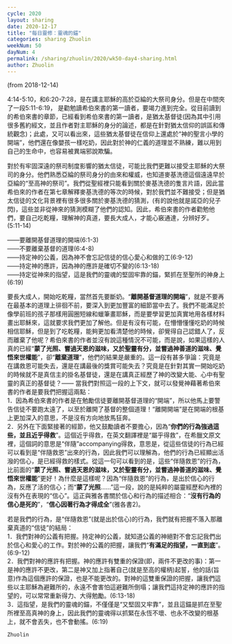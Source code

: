```yaml
---
cycle: 2020
layout: sharing
date: 2020-12-17
title: "每日靈修：靈魂的錨"
categories: sharing Zhuolin
weekNum: 50
dayNum: 4
permalink: /sharing/zhuolin/2020/wk50-day4-sharing.html
author: Zhuolin
---
```

(from 2018-12-14)

4:14-5:10，和6:20-7:28，是在講主耶穌的高於亞綸的大祭司身分。但是在中間夾了一段5:11-6:19， 是勸勉讀希伯來書的第一讀者，要竭力進到完全。從目前讀到的希伯來書的章節，已經看到希伯來書的第一讀者，是猶太基督徒(因為其中引用很多舊約經文，並且作者對主耶穌的身分的論述，都是在針對猶太信仰的誤區和傳統觀念)；此處，又可以看出來，這些猶太基督徒在信仰上還處於“神的聖言小學的開端”，他們還在像嬰孩一樣吃奶，因此對於神的仁義的道理並不熟練，難以用到自己的生命中，也容易被異端邪說欺騙。  

對於有牢固深遠的祭司制度影響的猶太信徒，可能比我們更難以接受主耶穌的大祭司的身分。他們熟悉亞綸的祭司身分的由來和權威，也知道麥基洗德這個遠遠早於亞綸的“至高神的祭司”。我們從聖經裡只能看到關於麥基洗德的隻言片語，因此當希伯來的作者在第七章解釋麥基洗德的等次的時候，對於我們並不難接受；但是猶太信徒的文化背景裡有很多很多關於麥基洗德的猜測，(有的說他就是諾亞的兒子閃)，這些並非從神來的猜測模糊了他們的認知。因此，希伯來書的作者勸勉他們，要自己吃乾糧，理解神的真道，要長大成人，才能心竅通達，分辨好歹。(5:11-14)  

——要離開基督道理的開端(6:1-3)  
——不要離棄基督的道理(6:4-8)  
——持定神的公義，因為神不會忘記信徒的信心愛心和做的工(6:9-12)  
——持定神的應許，因為神的應許是確切不變的(6:13-18)  
——持定從神來的指望，這是我們的靈魂的堅固牢靠的錨，緊抓在至聖所的神身上(6:19)  

要長大成人，開始吃乾糧，當然首先要斷奶。“**離開基督道理的開端**”，就是不要再在最基本的道理上徘徊不前，要深入到更加豐富的細節當中去了。我們不能滿足於像學前班的孩子那樣用圓圈短線和蠟筆畫耶穌，而是要學習更加真實地用各樣材料畫出耶穌來，這就要求我們更加了解他。但是有沒有可能，在懵懵懂懂吃奶的時候相信耶穌，但是到了吃乾糧，能夠更加看清楚他的時候，卻覺得自己認錯人了，反而離棄了他呢？希伯來書的作者並沒有說這種情況不可能，而是說，如果這樣的人真的已經“**蒙了光照、嘗過天恩的滋味，又於聖靈有分，並嘗過神善道的滋味、覺悟來世權能**”，卻“**離棄道理**”，他們的結果是嚴重的。這一段有甚多爭論：究竟是在講救恩可能失去，還是在講最後的獎賞可能失去？究竟是在針對其實一開始吃奶的時候就不是真信主的掛名基督徒，還是在講真正經歷了神的改變大能、心中有聖靈的真正的基督徒？—— 當我們對照這一段的上下文，就可以發覺神藉著希伯來書的作者是要我們把握這兩點：  
1．因為希伯來書的作者是在勉勵信徒要離開基督道理的“開端”，所以他馬上要警告信徒不要跑太遠了，以至於離開了基督的整個道理！“離開開端”是在開端的根基上更加深入的意思，不是沒有方向地放馬狂奔。  
2．另外在下面緊接著的經節，他又鼓勵讀者不要擔心，因為“**你們的行為強過這些，並且近乎得救**”。這個近乎得救，在英文翻譯裡是“屬乎得救”，在希臘文原文裡，這個詞的意思是“伴隨”accompanying得救，意思是，從這些信徒的行為已經可以看到是“伴隨救恩”出來的行為，因此我們可以理解為，他們的行為已經顯出活潑的信心，是已經得救的樣式。從這一句可以看到的是，這些“伴隨救恩”的行為，比前面的“**蒙了光照、嘗過天恩的滋味，又於聖靈有分，並嘗過神善道的滋味、覺悟來世權能**”更好！為什麼是這樣呢？因為“伴隨救恩”的行為，是出於信心的行為，反應了活的信心；而“**蒙了光照**……”這一段，說的是純粹的屬靈經歷和內裡的沒有外在表現的“信心”。這正與雅各書關於信心和行為的描述相合：“**沒有行為的信心是死的**”，“**信心因著行為才得成全**”(雅各書2)。  

若是我們的行為，是“伴隨救恩”(就是出於信心)的行為，我們就有把握不落入那離棄真道的“信徒”的結局：  
1．我們對神的公義有把握。持定神的公義，就知道公義的神絕對不會忘記我們出於信心和愛心的工作。對於神的公義的把握，讓我們“**有滿足的指望，一直到底**”。(6:9-12)  
2．我們對神的應許有把握。神的應許有雙重的保證(即，兩件不更改的事)：第一是神的應許不更改，第二是神又加上指著自己(就是至高的權柄)起誓，他的話(旨意)作為這個應許的保證，也是不能更改的。對神的這雙重保證的把握，讓我們這些以主耶穌為避難所的，永遠不會害怕這避難所倒塌；讓我們這持定神的應許的指望的，可以常常重新得力、大得勉勵。(6:13-18)  
3．這指望，是我們的靈魂的錨，不僅僅是“又堅固又牢靠”，並且這錨是抓在至聖所裡至高真神的身上，因此我們的靈魂得以抓緊在永恆不壞、也永不改變的根基上，就不會丟失，也不會動搖。(6:19)  

`Zhuolin`  

